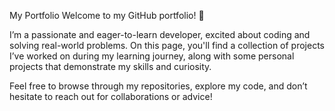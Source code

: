 My Portfolio
Welcome to my GitHub portfolio! 🚀

I’m a passionate and eager-to-learn developer, excited about coding and solving real-world problems. On this page, you'll find a collection of projects I’ve worked on during my learning journey, along with some personal projects that demonstrate my skills and curiosity.

Feel free to browse through my repositories, explore my code, and don’t hesitate to reach out for collaborations or advice!
